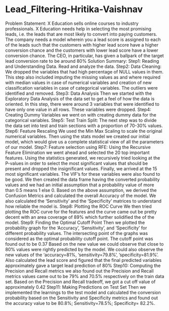 # Lead_Filtering-Hritika-Vaishnav
Problem Statement:
X Education sells online courses to industry professionals. X Education needs help in selecting the most promising leads, i.e. the leads that are most likely to convert into paying customers.
The company needs a model wherein you a lead score is assigned to each of the leads such that the customers with higher lead score have a higher conversion chance and the customers with lower lead score have a lower conversion chance.
The CEO, in particular, has given a ballpark of the target lead conversion rate to be around 80%
Solution Summary:
Step1: Reading and Understanding Data. Read and analyze the data.
Step2: Data Cleaning: We dropped the variables that had high percentage of NULL values in them. This step also included imputing the missing values as and where required with median values in case of numerical variables and creation of new classification variables in case of categorical variables. The outliers were identified and removed.
Step3: Data Analysis Then we started with the Exploratory Data Analysis of the data set to get a feel of how the data is oriented. In this step, there were around 3 variables that were identified to have only one value in all rows. These variables were dropped.
Step4: Creating Dummy Variables we went on with creating dummy data for the categorical variables.
Step5: Test Train Split: The next step was to divide the data set into test and train sections with a proportion of 70-30% values.
Step6: Feature Rescaling We used the Min Max Scaling to scale the original numerical variables. Then using the stats model we created our initial model, which would give us a complete statistical view of all the parameters of our model.
Step7: Feature selection using RFE: Using the Recursive Feature Elimination we went ahead and selected the 20 top important features. Using the statistics generated, we recursively tried looking at the P-values in order to select the most significant values that should be present and dropped the insignificant values.
Finally, we arrived at the 15 most significant variables. The VIF’s for these variables were also found to be good.
We then created the data frame having the converted probability values and we had an initial assumption that a probability value of more than 0.5 means 1 else 0.
Based on the above assumption, we derived the Confusion Metrics and calculated the overall Accuracy of the model.
We also calculated the ‘Sensitivity’ and the ‘Specificity’ matrices to understand how reliable the model is.
Step8: Plotting the ROC Curve We then tried plotting the ROC curve for the features and the curve came out be pretty decent with an area coverage of 89% which further solidified the of the model.
Step9: Finding the Optimal Cutoff Point Then we plotted the probability graph for the ‘Accuracy’, ‘Sensitivity’, and ‘Specificity’ for different probability values. The intersecting point of the graphs was considered as the optimal probability cutoff point. The cutoff point was found out to be 0.37
Based on the new value we could observe that close to 80% values were rightly predicted by the model.
We could also observe the new values of the ‘accuracy=81%, ‘sensitivity=79.8%’, ’specificity=81.9%’.
Also calculated the lead score and figured that the final predicted variables approximately gave a target lead prediction of 80%
Step10: Computing the Precision and Recall metrics we also found out the Precision and Recall metrics values came out to be 79% and 70.5% respectively on the train data set.
Based on the Precision and Recall tradeoff, we got a cut off value of approximately 0.42
Step11: Making Predictions on Test Set Then we implemented the learnings to the test model and calculated the conversion probability based on the Sensitivity and Specificity metrics and found out the accuracy value to be 80.8%; Sensitivity=78.5%; Specificity= 82.2%.
